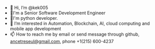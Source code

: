 - 👋 Hi, I’m @kek005
- 💞️I'm a Senior Software Development Engineer
- 🌱I'm python developer.
- 👀 I’m interested in Automation, Blockchain, AI, cloud computing and mobile app development
- 📫 How to reach me by email or send message through github, ancetreseul@gmail.com, phone +1(215) 600-4237

<!---
kek005/kek005 is a ✨ special ✨ repository because its `README.md` (this file) appears on your GitHub profile.
You can click the Preview link to take a look at your changes.
--->
